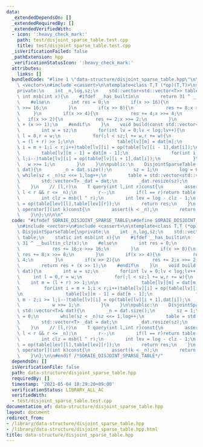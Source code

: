 ```yaml
---
data:
  _extendedDependsOn: []
  _extendedRequiredBy: []
  _extendedVerifiedWith:
  - icon: ':heavy_check_mark:'
    path: test/disjoint_sparse_table.test.cpp
    title: test/disjoint_sparse_table.test.cpp
  _isVerificationFailed: false
  _pathExtension: hpp
  _verificationStatusIcon: ':heavy_check_mark:'
  attributes:
    links: []
  bundledCode: "#line 1 \"data-structure/disjoint_sparse_table.hpp\"\n\n\n\n#include\
    \ <vector>\n#include <cassert>\n\ntemplate<class T,T (*op)(T,T)>\nstruct DisjointSparseTable{\n\
    private:\n    int _n,log,sz;\n    std::vector<std::vector<T>> table;\n    static\
    \ int msb(int x){\n    #ifdef __has_builtin\n        return 31 ^ __builtin_clz(x);\n\
    \    #else\n        int res = 0;\n        if(x >> 16){\n            res += 16;x\
    \ >>= 16;\n        }\n        if(x >> 8){\n            res += 8;x >>= 8;\n   \
    \     }\n        if(x >> 4){\n            res += 4;x >>= 4;\n        }\n     \
    \   if(x >> 2){\n            res += 2;x >>= 2;\n        }\n        return res\
    \ + (x >> 1);\n    #endif\n    }\n    void build(const std::vector<T>& dat){\n\
    \        int w = sz;\n        for(int lv = 0;lv < log;lv++){\n            int\
    \ l = 0,r = w;\n            for(;l < sz;l += w,r += w){\n                int m\
    \ = (l + r) >> 1;\n\n                table[lv][m] = dat[m];\n                for(int\
    \ i = m + 1;i < r;i++)table[lv][i] = op(table[lv][i - 1],dat[i]);\n\n        \
    \        table[lv][m - 1] = dat[m - 1];\n                for(int i = m - 2;i >=\
    \ l;i--)table[lv][i] = op(table[lv][i + 1],dat[i]);\n            }\n         \
    \   w >>= 1;\n        }\n    }\n\npublic:\n    DisjointSparseTable(const std::vector<T>&\
    \ dat){\n        _n = dat.size();\n        sz = 1;\n        log = 0;\n       \
    \ while(sz < _n)sz <<= 1,log++;\n        table = std::vector<std::vector<T>>(log,std::vector<T>(sz));\n\
    \        std::vector<T> _dat = dat;\n        _dat.resize(sz);\n        build(_dat);\n\
    \    }\n    // [l,r)\n    T query(int l,int r)const{\n        assert(0 <= l &&\
    \ l < r && r <= _n);\n        r--;\n        if(l == r)return table.back()[l];\n\
    \        int clz = msb(l ^ r);\n        int lev = log - clz - 1;\n        T res\
    \ = op(table[lev][l],table[lev][r]);\n        return res;\n    }\n    inline T\
    \ operator[](int k)const{\n        assert(k < _n);\n        return table.back()[k];\n\
    \    }\n};\n\n\n"
  code: "#ifndef SORAIE_DISJOINT_SPARSE_TABLE\n#define SORAIE_DISJOINT_SPARSE_TABLE\n\
    \n#include <vector>\n#include <cassert>\n\ntemplate<class T,T (*op)(T,T)>\nstruct\
    \ DisjointSparseTable{\nprivate:\n    int _n,log,sz;\n    std::vector<std::vector<T>>\
    \ table;\n    static int msb(int x){\n    #ifdef __has_builtin\n        return\
    \ 31 ^ __builtin_clz(x);\n    #else\n        int res = 0;\n        if(x >> 16){\n\
    \            res += 16;x >>= 16;\n        }\n        if(x >> 8){\n           \
    \ res += 8;x >>= 8;\n        }\n        if(x >> 4){\n            res += 4;x >>=\
    \ 4;\n        }\n        if(x >> 2){\n            res += 2;x >>= 2;\n        }\n\
    \        return res + (x >> 1);\n    #endif\n    }\n    void build(const std::vector<T>&\
    \ dat){\n        int w = sz;\n        for(int lv = 0;lv < log;lv++){\n       \
    \     int l = 0,r = w;\n            for(;l < sz;l += w,r += w){\n            \
    \    int m = (l + r) >> 1;\n\n                table[lv][m] = dat[m];\n       \
    \         for(int i = m + 1;i < r;i++)table[lv][i] = op(table[lv][i - 1],dat[i]);\n\
    \n                table[lv][m - 1] = dat[m - 1];\n                for(int i =\
    \ m - 2;i >= l;i--)table[lv][i] = op(table[lv][i + 1],dat[i]);\n            }\n\
    \            w >>= 1;\n        }\n    }\n\npublic:\n    DisjointSparseTable(const\
    \ std::vector<T>& dat){\n        _n = dat.size();\n        sz = 1;\n        log\
    \ = 0;\n        while(sz < _n)sz <<= 1,log++;\n        table = std::vector<std::vector<T>>(log,std::vector<T>(sz));\n\
    \        std::vector<T> _dat = dat;\n        _dat.resize(sz);\n        build(_dat);\n\
    \    }\n    // [l,r)\n    T query(int l,int r)const{\n        assert(0 <= l &&\
    \ l < r && r <= _n);\n        r--;\n        if(l == r)return table.back()[l];\n\
    \        int clz = msb(l ^ r);\n        int lev = log - clz - 1;\n        T res\
    \ = op(table[lev][l],table[lev][r]);\n        return res;\n    }\n    inline T\
    \ operator[](int k)const{\n        assert(k < _n);\n        return table.back()[k];\n\
    \    }\n};\n\n#endif /*SORAIE_DISJOINT_SPARSE_TABLE*/"
  dependsOn: []
  isVerificationFile: false
  path: data-structure/disjoint_sparse_table.hpp
  requiredBy: []
  timestamp: '2021-05-04 18:29:20+09:00'
  verificationStatus: LIBRARY_ALL_AC
  verifiedWith:
  - test/disjoint_sparse_table.test.cpp
documentation_of: data-structure/disjoint_sparse_table.hpp
layout: document
redirect_from:
- /library/data-structure/disjoint_sparse_table.hpp
- /library/data-structure/disjoint_sparse_table.hpp.html
title: data-structure/disjoint_sparse_table.hpp
---
```

